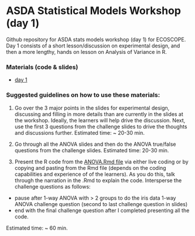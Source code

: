 # ASDA Statistical Models Workshop (day 1)
Github repository for ASDA stats models workshop (day 1) for ECOSCOPE. Day 1 consists of a short lesson/discussion on experimental design, and then a more lengthy, hands on lesson on Analysis of Variance in R.


### Materials (code & slides)
- [day 1](workshop1#workshop-1-experimental-design--anova)

### Suggested guidelines on how to use these materials:

1. Go over the 3 major points in the slides for experimental design, discussing and filling in more details than are currently in the slides at the workshop. Ideally, the learners will  help drive the discussion. Next, use the first 3 questions from the challenge slides to drive the thoughts and discussions further. Estimated time: ~ 20-30 min.

2. Go through all the ANOVA slides and then do the ANOVA true/false questions from the challenge slides. Estimated time: 20-30 min.

3. Present the R code from the [ANOVA.Rmd file](workshop1/ANOVA.Rmd) via either live coding or by copying and pasting from the Rmd file (depends on the coding capabilities and experience of of the learners). As you do this, talk through the narration in the .Rmd to explain the code. Intersperse the challenge questions as follows:
  - pause after  1-way ANOVA with > 2 groups to do the iris data 1-way ANOVA challenge question (second to last challenge question in slides)
  - end with the final challenge question after I completed presenting all the code.

Estimated time: ~ 60 min.
